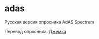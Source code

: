 # adas
Русская версия опросника AdAS Spectrum

Перевод опросника: [Джумка](https://t.me/na_spektre/196)
